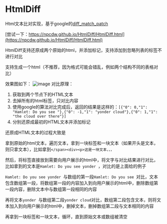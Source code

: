 # HtmlDiff
Html文本比对实现，基于google的[diff_match_patch](https://github.com/google/diff-match-patch)

[尝试一下：https://npcdw.github.io/HtmlDiff/HtmlDiff.html](https://npcdw.github.io/HtmlDiff/HtmlDiff.html)

HtmlDiff支持还原成两个原始的html，并添加标记，支持添加到忽略列表的标签不进行对比

支持生成一个html（不推荐，因为格式可能会错乱，例如两个结构不同的表格对比）

效果图如下：
![image](https://user-images.githubusercontent.com/32638459/130552390-431d9e6c-cab4-4ed9-a546-75f249d82076.png)
对比原理：
1. 获取到两个节点下的HTML文本
2. 去掉所有的html标签，只对比内容
3. 使用google的算法对比完成后，返回的结果是这样的：`[{"0": 0,"1": "Hamlet: Do you see "},{"0": -1,"1": "yonder cloud"},{"0": 1,"1": "the cloud over there"}]`
4. 分别还原成最初的HTML文本并添加标记

还原成HTML文本的过程大致是

拿到原始的html文本，遍历文本，拿到一块标签和一块文本（如果开头是文本，则只拿文本），比如拿到`</span><div><p>这是一块文本，，，`

然后，将标签直接放到需要向用户展示的html中，将文字与对比结果进行对比，比如拿到的文本是`Hamlet: Do you see yonder `，对比的是上面给的例子

`Hamlet: Do you see yonder `与数组的第一段`Hamlet: Do you see `对比，文本包含数组第一段，将数组第一段的内容加入到向用户展示的html中，删除数组第一段内容，删除文本中与数组第一段相同的内容

再将文本`yonder `与数组第二段`yonder cloud`对比，数组第二段包含文本，则将文本加入到向用户展示的html中，删掉文本，删掉数组第二段与文本相同的内容

再拿到一块标签和一块文本，循环，直到原始文本或数组被清空

